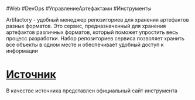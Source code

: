 #Web #DevOps  #УправлениеАртефактами #Инструменты

Artifactory - удобный менеджер репозиториев для хранения артефактов разных форматов. Это сервис, предназначенный для хранения артефактов различных форматов, который поможет упростить весь процесс разработки. Набор репозиториев сервиса позволяет хранить все объекты в одном месте и обеспечивает удобный доступ к информации

# [Источник](https://icdc.io/ru/artifactory)
В качестве источника представлен официальный сайт инструмента